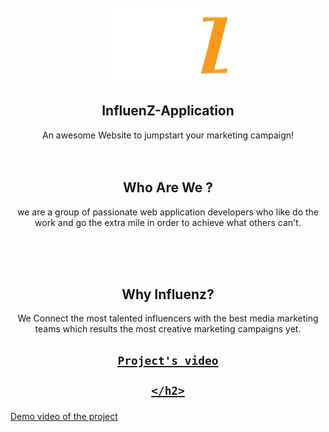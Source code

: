 <!-- PROJECT LOGO -->
<br />
<div align="center">
  <a href="https://github.com/zedd37/AngularProject/tree/main">
    <img src="src/assets/images/Home/nav word logo.PNG" alt="Logo" width="200" height="120">
  </a>

  <h2 align="center">InfluenZ-Application</h2>

  <p align="center">
    An awesome Website to jumpstart your marketing campaign!
    <br />
    <br />
    <br />
  </p>
  <h2>
    Who Are We ?
    </h2>
  <p>
    we are a group of passionate web application developers who like do the work and go the extra mile in order to achieve what others can't. 
  </p>
    <br />
    <br />
    <br />
   <h2>
    Why Influenz?
    </h2>
   <p>
   We Connect the most talented influencers with the best media marketing teams which results the most creative  marketing campaigns yet. 
  </p>
  <a href="https://drive.google.com/file/d/1hDVFdN1EnlyAqKZuCZZzbFkWnR6L7StO/view?usp=drivesdk" >
  <h2>

    Project's video

    </h2>
</a> 
   
</div>

<a href="https://drive.google.com/file/d/1hDVFdN1EnlyAqKZuCZZzbFkWnR6L7StO/view?usp=drivesdk" >Demo video of the project</a>
